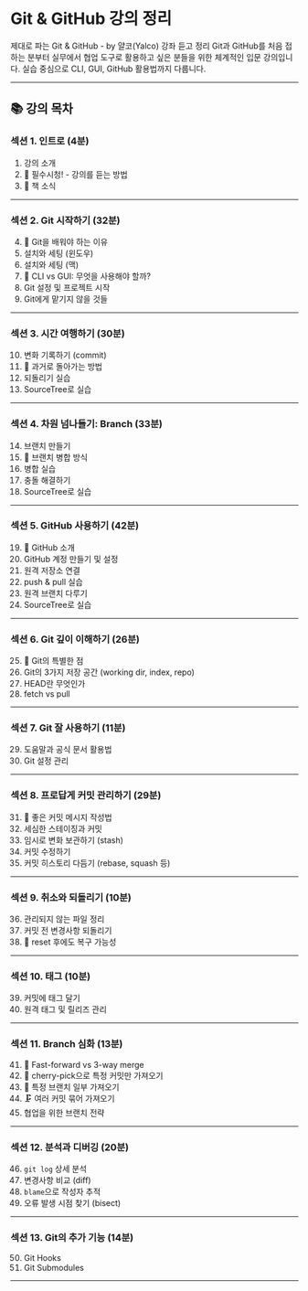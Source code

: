# Git & GitHub 강의 정리

제대로 파는 Git &amp; GitHub - by 얄코(Yalco) 강좌 듣고 정리
Git과 GitHub를 처음 접하는 분부터 실무에서 협업 도구로 활용하고 싶은 분들을 위한 체계적인 입문 강의입니다. 실습 중심으로 CLI, GUI, GitHub 활용법까지 다룹니다.

---

## 📚 강의 목차

### 섹션 1. 인트로 (4분)
1. 강의 소개  
2. 🛑 필수시청! - 강의를 듣는 방법  
3. 📙 책 소식  

---

### 섹션 2. Git 시작하기 (32분)
4. 🐰 Git을 배워야 하는 이유  
5. 설치와 세팅 (윈도우)  
6. 설치와 세팅 (맥)  
7. 🐰 CLI vs GUI: 무엇을 사용해야 할까?  
8. Git 설정 및 프로젝트 시작  
9. Git에게 맡기지 않을 것들  

---

### 섹션 3. 시간 여행하기 (30분)
10. 변화 기록하기 (commit)  
11. 🐰 과거로 돌아가는 방법  
12. 되돌리기 실습  
13. SourceTree로 실습  

---

### 섹션 4. 차원 넘나들기: Branch (33분)
14. 브랜치 만들기  
15. 🐰 브랜치 병합 방식  
16. 병합 실습  
17. 충돌 해결하기  
18. SourceTree로 실습  

---

### 섹션 5. GitHub 사용하기 (42분)
19. 🐰 GitHub 소개  
20. GitHub 계정 만들기 및 설정  
21. 원격 저장소 연결  
22. push & pull 실습  
23. 원격 브랜치 다루기  
24. SourceTree로 실습  

---

### 섹션 6. Git 깊이 이해하기 (26분)
25. 🐰 Git의 특별한 점  
26. Git의 3가지 저장 공간 (working dir, index, repo)  
27. HEAD란 무엇인가  
28. fetch vs pull  

---

### 섹션 7. Git 잘 사용하기 (11분)
29. 도움말과 공식 문서 활용법  
30. Git 설정 관리  

---

### 섹션 8. 프로답게 커밋 관리하기 (29분)
31. 🐰 좋은 커밋 메시지 작성법  
32. 세심한 스테이징과 커밋  
33. 임시로 변화 보관하기 (stash)  
34. 커밋 수정하기  
35. 커밋 히스토리 다듬기 (rebase, squash 등)  

---

### 섹션 9. 취소와 되돌리기 (10분)
36. 관리되지 않는 파일 정리  
37. 커밋 전 변경사항 되돌리기  
38. 🐰 reset 후에도 복구 가능성  

---

### 섹션 10. 태그 (10분)
39. 커밋에 태그 달기  
40. 원격 태그 및 릴리즈 관리  

---

### 섹션 11. Branch 심화 (13분)
41. 🐰 Fast-forward vs 3-way merge  
42. 🍒 cherry-pick으로 특정 커밋만 가져오기  
43. 🌿 특정 브랜치 일부 가져오기  
44. 🗜️ 여러 커밋 묶어 가져오기  
45. 협업을 위한 브랜치 전략  

---

### 섹션 12. 분석과 디버깅 (20분)
46. `git log` 상세 분석  
47. 변경사항 비교 (diff)  
48. `blame`으로 작성자 추적  
49. 오류 발생 시점 찾기 (bisect)  

---

### 섹션 13. Git의 추가 기능 (14분)
50. Git Hooks  
51. Git Submodules  

---
